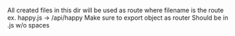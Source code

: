  
All created files in this dir will be used as route where filename is the route ex. 
happy.js -> /api/happy
Make sure to export object as router 
Should be in .js w/o spaces

